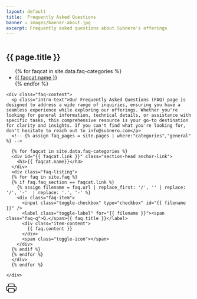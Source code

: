 ```yaml
---
layout: default
title:  Frequently Asked Questions
banner : images/banner-about.jpg
excerpt: Frequently asked questions about Subnero's offerings
---
```


<div class ='full tall hero' style='background-image: url({{site.baseurl}}/{{page.banner}});'>
  <div class='row'>
    <div class='large-12 columns'>
      <!-- {% include section-header.html title=page.title tagline=page.tagline color=page.title_color class="big" %} -->
    </div>
  </div>
  <div class='four spacing'></div>
  <div class='four spacing'></div>
</div>

<div class="section-faq">

  <h2 class="page-title">{{ page.title }}</h2>
  <div class="faq-row">
    <div class="faq-categories">
      <ul>
        {% for faqcat in site.data.faq-categories %}
          <li><a href="#{{faqcat.link}}">{{ faqcat.name }}</a></li>
        {% endfor %}    
      </ul>
    </div>

    <div class="faq-content">
      <p class="intro-text">Our Frequently Asked Questions (FAQ) page is designed to address a wide range of inquiries, ensuring you have a seamless experience while exploring our offerings. Whether you're looking for general information, technical details, or assistance with specific tasks, this comprehensive resource is your go-to destination for clarity and insights. If you can't find what you're looking for, don't hesitate to reach out to info@subnero.com</p>
      <!-- {% assign faq_pages = site.pages | where:"categories","general" %} -->

      {% for faqcat in site.data.faq-categories %}
      <div id="{{ faqcat.link }}" class="section-head anchor-link">
        <h3>{{ faqcat.name}}</h3>
      </div>
      <div class="faq-listing">
      {% for faq in site.faq %}
      {% if faq.faq_section == faqcat.link %}
        {% assign filename = faq.url | replace_first: '/', '' | replace: '/', '-'  | replace: '.', '-' %}
        <div class="faq-item">
          <input class="toggle-checkbox" type="checkbox" id="{{ filename }}" />
          <label class="toggle-label" for="{{ filename }}"><span class="faq-q">Q.</span>{{ faq.title }}</label>
          <div class="item-content">
            {{ faq.content }}
          </div>
          <span class="toggle-icon"></span>
        </div>
      {% endif %}
      {% endfor %}
      </div>
      {% endfor %}

    </div>
  </div>

  <div class="print-btn">
  <a href="#" onclick="window.print(); return false; ">
    <svg xmlns="http://www.w3.org/2000/svg" width="28" height="28" fill="currentColor" class="bi bi-printer" viewBox="0 0 16 16">
      <path d="M2.5 8a.5.5 0 1 0 0-1 .5.5 0 0 0 0 1z"/>
      <path d="M5 1a2 2 0 0 0-2 2v2H2a2 2 0 0 0-2 2v3a2 2 0 0 0 2 2h1v1a2 2 0 0 0 2 2h6a2 2 0 0 0 2-2v-1h1a2 2 0 0 0 2-2V7a2 2 0 0 0-2-2h-1V3a2 2 0 0 0-2-2H5zM4 3a1 1 0 0 1 1-1h6a1 1 0 0 1 1 1v2H4V3zm1 5a2 2 0 0 0-2 2v1H2a1 1 0 0 1-1-1V7a1 1 0 0 1 1-1h12a1 1 0 0 1 1 1v3a1 1 0 0 1-1 1h-1v-1a2 2 0 0 0-2-2H5zm7 2v3a1 1 0 0 1-1 1H5a1 1 0 0 1-1-1v-3a1 1 0 0 1 1-1h6a1 1 0 0 1 1 1z" />
    </svg>
  </a>
  </div>
</div>
